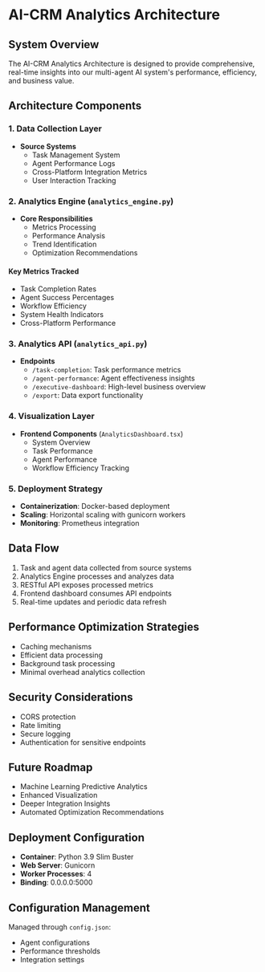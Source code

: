 # AI-CRM Analytics Architecture

## System Overview
The AI-CRM Analytics Architecture is designed to provide comprehensive, real-time insights into our multi-agent AI system's performance, efficiency, and business value.

## Architecture Components

### 1. Data Collection Layer
- **Source Systems**
  - Task Management System
  - Agent Performance Logs
  - Cross-Platform Integration Metrics
  - User Interaction Tracking

### 2. Analytics Engine (`analytics_engine.py`)
- **Core Responsibilities**
  - Metrics Processing
  - Performance Analysis
  - Trend Identification
  - Optimization Recommendations

#### Key Metrics Tracked
- Task Completion Rates
- Agent Success Percentages
- Workflow Efficiency
- System Health Indicators
- Cross-Platform Performance

### 3. Analytics API (`analytics_api.py`)
- **Endpoints**
  - `/task-completion`: Task performance metrics
  - `/agent-performance`: Agent effectiveness insights
  - `/executive-dashboard`: High-level business overview
  - `/export`: Data export functionality

### 4. Visualization Layer
- **Frontend Components** (`AnalyticsDashboard.tsx`)
  - System Overview
  - Task Performance
  - Agent Performance
  - Workflow Efficiency Tracking

### 5. Deployment Strategy
- **Containerization**: Docker-based deployment
- **Scaling**: Horizontal scaling with gunicorn workers
- **Monitoring**: Prometheus integration

## Data Flow
1. Task and agent data collected from source systems
2. Analytics Engine processes and analyzes data
3. RESTful API exposes processed metrics
4. Frontend dashboard consumes API endpoints
5. Real-time updates and periodic data refresh

## Performance Optimization Strategies
- Caching mechanisms
- Efficient data processing
- Background task processing
- Minimal overhead analytics collection

## Security Considerations
- CORS protection
- Rate limiting
- Secure logging
- Authentication for sensitive endpoints

## Future Roadmap
- Machine Learning Predictive Analytics
- Enhanced Visualization
- Deeper Integration Insights
- Automated Optimization Recommendations

## Deployment Configuration
- **Container**: Python 3.9 Slim Buster
- **Web Server**: Gunicorn
- **Worker Processes**: 4
- **Binding**: 0.0.0.0:5000

## Configuration Management
Managed through `config.json`:
- Agent configurations
- Performance thresholds
- Integration settings